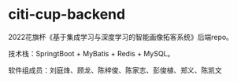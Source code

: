# citi-cup-backend
2022花旗杯《基于集成学习与深度学习的智能画像拓客系统》后端repo。

技术栈：SpringtBoot + MyBatis + Redis + MySQL。

软件组成员：刘庭烽、顾龙、陈梓俊、陈家志、彭俊植、郑义、陈凯文
